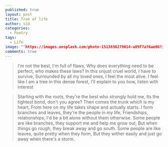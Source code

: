 ```yaml
---
published: true
layout: post
title: Tree of life
author: sid
categories:
  - Poetry
tags:
  - Life
image: ""https://images.unsplash.com/photo-1513836279014-a89f7a76ae86?ixlib=rb-1.2.1&ixid=eyJhcHBfaWQiOjEyMDd9&auto=format&fit=crop&w=634&q=88"
comments: true
---
```


>I'm not the best, I'm full of flaws, 
Why does everything need to be perfect, who makes these laws?
In this unjust cruel world, I have to survive,
Surrounded by all my loved ones, I feel the most alive.
I feel like I am a tree in this dense forest,
I'll explain to you how, listen with interest

>Starting with the roots, they're the best who strongly hold me, 
Its the tightest bond, don't you agree? 
Then comes the trunk which is my heart,
From here on my life takes shape and actually starts.
I form branches and leaves, they're the people in my life,
Friendships, relationships, I'd be a bit alone without them otherwise.
Some people are like branches, they support me and help me grow out,
But when things go rough, they break away and go south.
Some people are like leaves, quite pretty when they form, 
But they wither easily and just go away when there's a storm.


